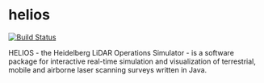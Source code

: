 # helios

[![Build Status](https://travis-ci.org/KoeMai/helios.svg?branch=master)](https://travis-ci.org/KoeMai/helios)

HELIOS - the Heidelberg LiDAR Operations Simulator - is a software package for interactive real-time simulation and visualization of terrestrial, mobile and airborne laser scanning surveys written in Java.



